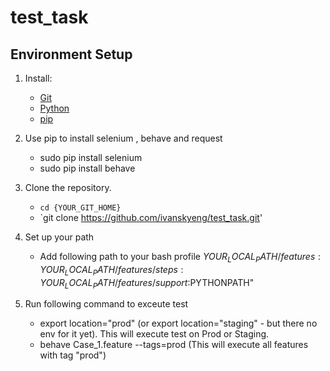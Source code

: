 # test_task
## Environment Setup
1. Install:
	* [Git](http://git-scm.com/)
	* [Python](https://www.python.org/downloads/) 
	* [pip](https://pypi.python.org/pypi/pip)

2. Use pip to install selenium , behave and request 
	* sudo pip install selenium 
	* sudo pip install behave

3. Clone the repository.
	* `cd {YOUR_GIT_HOME}`
	* `git clone https://github.com/ivanskyeng/test_task.git'

4. Set up your path
	* Add following path to your bash profile
	${YOUR_LOCAL_PATH}/features:{YOUR_LOCAL_PATH}/features/steps:{YOUR_LOCAL_PATH}/features/support:$PYTHONPATH"

5. Run following command to exceute test 
	* export location="prod" (or export location="staging" - but there no env for it yet). This will execute test on Prod or Staging.
	* behave Case_1.feature --tags=prod  (This will execute all features with tag "prod")

